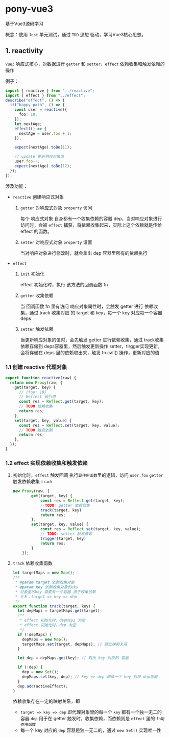 # pony-vue3
基于Vue3源码学习

概念：使用 `Jest` 单元测试，通过 `TDD` 思想 驱动，学习Vue3核心思想。

## 1. reactivity

`Vue3` 响应式核心，对数据进行 `getter` 和 `setter`，`effect` 依赖收集和触发依赖的操作

例子：

```ts
import { reactive } from "../reactive";
import { effect } from "../effect";
describe("effect", () => {
  it("happy path", () => {
    const user = reactive({
      foo: 10,
    });
    let nextAge;
    effect(() => {
      nextAge = user.foo + 1;
    });

    expect(nextAge).toBe(11);

    // update 更新响应对象值
    user.foo++;
    expect(nextAge).toBe(12);
  });
});
```

涉及功能：

- `reactive` 创建响应式对象

  1. `getter` 对响应式对象 `property` 访问

      每个 响应式对象 自身都有一个收集依赖的容器 dep，当对响应对象进行访问时，会被 `effect` 捕获，将依赖收集起来，实际上这个依赖就是传给 effect 的函数。

  2. `setter` 对响应式对象 `property` 设置

     当对响应对象进行修改时，就会拿出 dep 容器里所有的依赖执行

- `effect`

  1. `init` 初始化

     effect 初始化时，执行 该方法的回调函数 fn

  2. `getter` 收集依赖

     当 回调函数 fn 里有访问 响应对象属性时，会触发 getter 进行 依赖收集，通过 track 收集对应 的 target 和 key，每一个 key 对应每一个容器 deps

  3. `setter` 触发依赖

     当更新响应对象的值时，会先触发 getter 进行依赖收集，通过 track收集依赖存储到 deps容器里，然后触发更新操作 setter，tirgger实现更新，会将存储在 deps 里的依赖取出来，触发 fn.call() 操作，更新对应的值

### 1.1 创建 reactive 代理对象

```ts
export function reactive(raw) {
  return new Proxy(raw, {
    get(target, key) {
      // {foo: 10}
      // Reflect 弱引用
      const res = Reflect.get(target, key);
      // TODO 依赖收集
      return res;
    },
    set(target, key, value) {
      const res = Reflect.set(target, key, value);
      // TODO 触发依赖
      return res;
    },
  });
}
```

### 1.2 effect 实现依赖收集和触发依赖

1. 初始化时，`effect` 触发回调 执行`副作用函数`里的逻辑，访问 `user.foo`  `getter` 触发依赖收集  `track` 

   ```ts
   new Proxy(raw, {
           get(target, key) {
               const res = Reflect.get(target, key);
               //TODO: getter 依赖收集
               track(target, key)
               return res;
           },
           set(target, key, value) {
               const res = Reflect.set(target, key, value);
               // TODO: setter 触发依赖
               trigger(target, key)
               return res;
           }
       });
   ```

   

2. `track` 依赖收集函数

   ```ts
   let targetMaps = new Map();
   /**
    * @param target 依赖收集对象
    * @param key 依赖收集对象的eky
    * 对象里的key 需要有一个容器 用于收集依赖
    * 关系：target => key => dep
    */
   export function track(target, key) {
     let depMaps = targetMaps.get(target);
     /**
      * effect 初始化时，depMaps 为空
      * effect 初始化时，dep 为空
      */
     if (!depMaps) {
       depMaps = new Map();
       targetMaps.set(target, depMaps); // 建立映射关系
     }
   
     let dep = depMaps.get(key); // 取出 key 对应的 容器
   
     if (!dep) {
       dep = new Set();
       depMaps.set(key, dep); // key => dep 即每一个 key 对应 dep容器
     }
     dep.add(activeEffect);
   }
   ```

   依赖收集存在一定的映射关系，即

   - `target => key => dep` 即代理对象里的每一个 `key` 都有一个独一无二的 容器 `dep` 用于在 getter 触发时，收集依赖，而依赖则是 `effect` 里的 `fn副作用函数`
   - 每一个 key 对应的 `dep` 容器是独一无二的，通过 `new Set()` 实现唯一性

